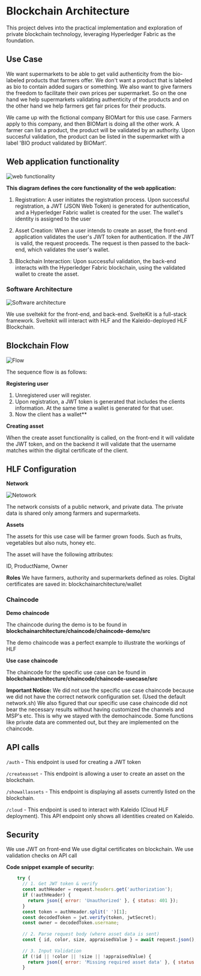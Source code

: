 # Blockchain Architecture
This project delves into the practical implementation and exploration of private blockchain technology, leveraging Hyperledger Fabric as the foundation.

## Use Case
We want supermarkets to be able to get valid authenticity from the bio-labeled products that farmers offer. We don't want a product that is labeled as bio to contain added sugars or something. We also want to give farmers the freedom to facilitate their own prices per supermarket. So on the one hand we help supermarkets validating authenticity of the products and on the other hand we help farmers get fair prices for their products. 

We came up with the fictional company BIOMart for this use case. Farmers apply to this company, and then BIOMart is doing all the other work. A farmer can list a product, the product will be validated by an authority. Upon succesful validation, the product can be listed in the supermarket with a label 'BIO product validated by BIOMart'. 


## Web application functionality

![web functionality](https://i.imgur.com/ofp1EVt.png)

**This diagram defines the core functionality of the web application:**

1. Registration: A user initiates the registration process. Upon successful registration, a JWT (JSON Web Token) is generated for authentication, and a Hyperledger Fabric wallet is created for the user. The wallet's identity is assigned to the user 

2. Asset Creation: When a user intends to create an asset, the front-end application validates the user's JWT token for authentication. If the JWT is valid, the request proceeds. The request is then passed to the back-end, which validates the user's wallet. 

3. Blockchain Interaction: Upon successful validation, the back-end interacts with the Hyperledger Fabric blockchain, using the validated wallet to create the asset.



### Software Architecture
![Software architecture](https://i.imgur.com/V5Xw6sK.png)

We use sveltekit for the front-end, and back-end. SvelteKit is a full-stack framework. 
Sveltekit will interact with HLF and the Kaleido-deployed HLF Blockchain.



## Blockchain Flow

![Flow](https://i.imgur.com/QrdslSE.png)

The sequence flow is as follows:

**Registering user**
1. Unregistered user will register.
2. Upon registration, a JWT token is generated that includes the clients information. At the same time a wallet is generated for that user.
3. Now the client has a wallet**

   


**Creating asset** 

When the create asset functionality is called, on the front-end it will validate the JWT token, and on the backend it will validate that the username matches within the digital certificate of the client.





## HLF Configuration

**Network**

![Netowork](https://i.imgur.com/OZm2HdP.png)

The network consists of a public network, and private data. The private data is shared only among farmers and supermarkets. 



**Assets**

The assets for this use case will be farmer grown foods. Such as fruits, vegetables but also nuts, honey etc.

The asset will have the following attributes:

ID, ProductName, Owner


**Roles**
We have farmers, authority and supermarkets defined as roles.
Digital certificates are saved in: blockchainarchitecture/wallet


### Chaincode

**Demo chaincode**

The chaincode during the demo is to be found in **blockchainarchitecture/chaincode/chaincode-demo/src**

The demo chaincode was a perfect example to illustrate the workings of HLF



**Use case chaincode**

The chaincode for the specific use case can be found in **blockchainarchitecture/chaincode/chaincode-usecase/src**

**Important Notice:** We did not use the specific use case chaincode because we did not have the correct network configuration set. (Used the default network.sh)
We also figured that our specific use case chaincode did not bear the necessary results without having customized the channels and MSP's etc. This is why we stayed with the demochaincode. Some functions like private data are commented out, but they are implemented on the chaincode. 



## API calls

`/auth` - This endpoint is used for creating a JWT token

`/createasset` - This endpoint is allowing a user to create an asset on the blockchain. 

`/showallassets` - This endpoint is displaying all assets currently listed on the blockchain.

`/cloud` - This endpoint is used to interact with Kaleido (Cloud HLF deployment). This API endpoint only shows all identities created on Kaleido.





## Security

We use JWT on front-end
We use digital certificates on blockchain.
We use validation checks on API call


**Code snippet example of security:**

```js export const POST: RequestHandler = async ({ request }) => {
    try {
      // 1. Get JWT token & verify
      const authHeader = request.headers.get('authorization');
      if (!authHeader) {
        return json({ error: 'Unauthorized' }, { status: 401 });
      }
      const token = authHeader.split(' ')[1];
      const decodedToken = jwt.verify(token, jwtSecret);
      const owner = decodedToken.username;
  
      // 2. Parse request body (where asset data is sent)
      const { id, color, size, appraisedValue } = await request.json(); 
  
      // 3. Input Validation 
      if (!id || !color || !size || !appraisedValue) {
        return json({ error: 'Missing required asset data' }, { status: 400 });
      }
```
 
